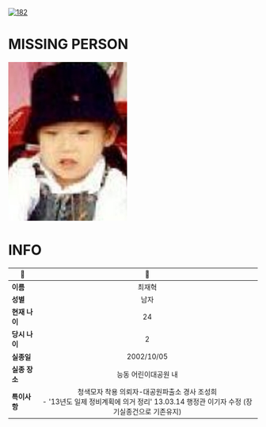 [![182](https://img.shields.io/badge/%EC%8B%A4%EC%A2%85%EC%8B%A0%EA%B3%A0%EB%8A%94%20%EA%B5%AD%EB%B2%88%EC%97%86%EC%9D%B4-182-blue)](http://safe182.go.kr/index.do)

# MISSING PERSON

<img src="./missing_person.jpg">

# INFO

|🔑|💎|
|--|:--:|
|**이름**|최재혁|
|**성별**|남자|
|**현재 나이**|24|
|**당시 나이**|2|
|**실종일**|2002/10/05|
|**실종 장소**|능동 어린이대공원 내|
|**특이사항**|청색모자 착용                  의뢰자-대공원파출소 경사 조성희</br>- '13년도 일제 정비계획에 의거 정리' 13.03.14 행정관 이기자 수정 (장기실종건으로 기존유지)|
